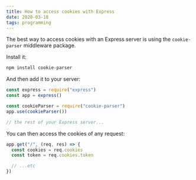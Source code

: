 ```yaml
---
title: How to access cookies with Express
date: 2020-03-18
tags: programming
---
```

The best way to access cookies with an Express server is using the `cookie-parser` middleware package. 

Install it: 

```bash
npm install cookie-parser
```

And then add it to your server: 

```jsx
const express = require("express")
const app = express()

const cookieParser = require("cookie-parser")
app.use(cookieParser())

// the rest of your Express server...
```

You can then access the cookies of any request: 

```jsx
app.get("/", (req, res) => {
  const cookies = req.cookies
  const token = req.cookies.token

  // ...etc
})
```
